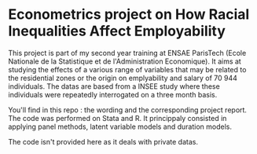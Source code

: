 # Econometrics project on How Racial Inequalities Affect Employability

This project is part of my second year training at ENSAE ParisTech (Ecole Nationale de la Statistique et de l'Administration Economique). 
It aims at studying the effects of a various range of variables that may be related to the residential zones or the origin on emplyability and salary of 70 944 individuals. The datas are based from a INSEE study where these individuals were repeatedly interrogated on a three month basis.

You'll find in this repo : the wording and the corresponding project report. The code was performed on Stata and R. It princippaly consisted in applying panel methods, latent variable models and duration models. 

The code isn't provided here as it deals with private datas. 
